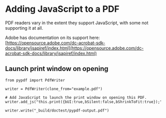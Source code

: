 # Adding JavaScript to a PDF

PDF readers vary in the extent they support JavaScript, with some not supporting it at all.

Adobe has documentation on its support here:
[https://opensource.adobe.com/dc-acrobat-sdk-docs/library/jsapiref/index.html](https://opensource.adobe.com/dc-acrobat-sdk-docs/library/jsapiref/index.html)

## Launch print window on opening

```{testcode}
from pypdf import PdfWriter

writer = PdfWriter(clone_from="example.pdf")

# Add JavaScript to launch the print window on opening this PDF.
writer.add_js("this.print({bUI:true,bSilent:false,bShrinkToFit:true});")

writer.write("_build/doctest/pypdf-output.pdf")
```

